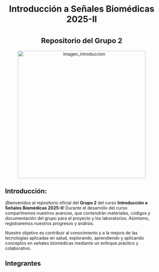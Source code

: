<h1 align="center">Introducción a Señales Biomédicas 2025-II</h1>

<h1 align="center"><small>Repositorio del Grupo 2</small></h1>

<p align="center">
  <img src="https://www.embs.org/wp-content/uploads/2022/04/TBME-00904-2021-Website-Image.gif" alt="imagen_introduccion" width="420">
</p>

## Introducción:
¡Bienvenidos al repositorio oficial del **Grupo 2** del curso **Introducción a Señales Biomédicas 2025-II**!
Durante el desarrollo del curso compartiremos nuestros avances, que contendrán materiales, códigos y documentación del grupo para el proyecto y los laboratorios. Asimismo, registraremos nuestros progresos y análisis.

Nuestro objetivo es contribuir al conocimiento y a la mejora de las tecnologías aplicadas en salud, explorando, aprendiendo y aplicando conceptos en señales biomédicas mediante un enfoque práctico y colaborativo.
## Integrantes

